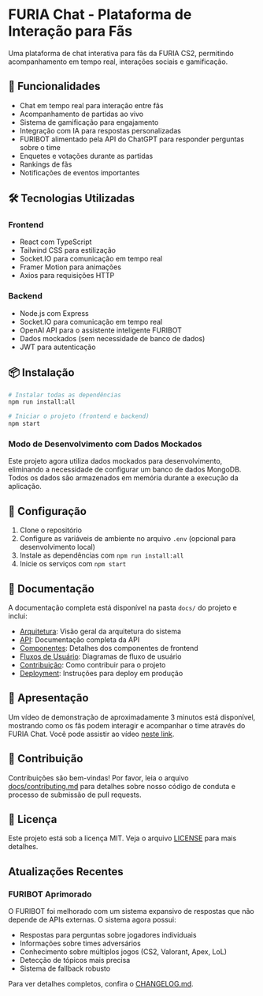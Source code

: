 # FURIA Chat - Plataforma de Interação para Fãs

Uma plataforma de chat interativa para fãs da FURIA CS2, permitindo acompanhamento em tempo real, interações sociais e gamificação.

## 🚀 Funcionalidades

- Chat em tempo real para interação entre fãs
- Acompanhamento de partidas ao vivo
- Sistema de gamificação para engajamento
- Integração com IA para respostas personalizadas
- FURIBOT alimentado pela API do ChatGPT para responder perguntas sobre o time
- Enquetes e votações durante as partidas
- Rankings de fãs
- Notificações de eventos importantes

## 🛠️ Tecnologias Utilizadas

### Frontend
- React com TypeScript
- Tailwind CSS para estilização
- Socket.IO para comunicação em tempo real
- Framer Motion para animações
- Axios para requisições HTTP

### Backend
- Node.js com Express
- Socket.IO para comunicação em tempo real
- OpenAI API para o assistente inteligente FURIBOT
- Dados mockados (sem necessidade de banco de dados)
- JWT para autenticação

## 📦 Instalação

```bash
# Instalar todas as dependências
npm run install:all

# Iniciar o projeto (frontend e backend)
npm start
```

### Modo de Desenvolvimento com Dados Mockados

Este projeto agora utiliza dados mockados para desenvolvimento, eliminando a necessidade de configurar um banco de dados MongoDB. Todos os dados são armazenados em memória durante a execução da aplicação.

## 🔧 Configuração

1. Clone o repositório
2. Configure as variáveis de ambiente no arquivo `.env` (opcional para desenvolvimento local)
3. Instale as dependências com `npm run install:all`
4. Inicie os serviços com `npm start`

## 📝 Documentação

A documentação completa está disponível na pasta `docs/` do projeto e inclui:

- [Arquitetura](./docs/architecture.md): Visão geral da arquitetura do sistema
- [API](./docs/api.md): Documentação completa da API
- [Componentes](./docs/components.md): Detalhes dos componentes de frontend
- [Fluxos de Usuário](./docs/user-flows.md): Diagramas de fluxo de usuário
- [Contribuição](./docs/contributing.md): Como contribuir para o projeto
- [Deployment](./docs/deployment.md): Instruções para deploy em produção

## 🎥 Apresentação

Um vídeo de demonstração de aproximadamente 3 minutos está disponível, mostrando como os fãs podem interagir e acompanhar o time através do FURIA Chat. Você pode assistir ao vídeo [neste link](https://www.youtube.com/seu-link-do-video).

## 🤝 Contribuição

Contribuições são bem-vindas! Por favor, leia o arquivo [docs/contributing.md](./docs/contributing.md) para detalhes sobre nosso código de conduta e processo de submissão de pull requests.

## 📄 Licença

Este projeto está sob a licença MIT. Veja o arquivo [LICENSE](LICENSE) para mais detalhes.

## Atualizações Recentes

### FURIBOT Aprimorado
O FURIBOT foi melhorado com um sistema expansivo de respostas que não depende de APIs externas. O sistema agora possui:

- Respostas para perguntas sobre jogadores individuais
- Informações sobre times adversários
- Conhecimento sobre múltiplos jogos (CS2, Valorant, Apex, LoL)
- Detecção de tópicos mais precisa
- Sistema de fallback robusto

Para ver detalhes completos, confira o [CHANGELOG.md](./CHANGELOG.md). 